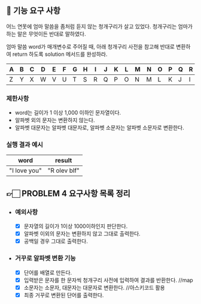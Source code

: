 ## 🚀 기능 요구 사항

어느 연못에 엄마 말씀을 좀처럼 듣지 않는 청개구리가 살고 있었다. 청개구리는 엄마가 하는 말은 무엇이든 반대로 말하였다.

엄마 말씀 word가 매개변수로 주어질 때, 아래 청개구리 사전을 참고해 반대로 변환하여 return 하도록 solution 메서드를 완성하라.

| A | B | C | D | E | F | G | H | I | J | K | L | M | N | O | P | Q | R | S | T | U | V | W | X | Y | Z |
| --- | --- | --- | --- | --- | --- | --- | --- | --- | --- | --- | --- | --- | --- | --- | --- | --- | --- | --- | --- | --- | --- | --- | --- | --- | --- |
| Z | Y | X | W | V | U | T | S | R | Q | P | O | N | M | L | K | J | I | H | G | F | E | D | C | B | A |

### 제한사항

- word는 길이가 1 이상 1,000 이하인 문자열이다.
- 알파벳 외의 문자는 변환하지 않는다.
- 알파벳 대문자는 알파벳 대문자로, 알파벳 소문자는 알파벳 소문자로 변환한다.

### 실행 결과 예시

| word | result |
| --- | --- |
| "I love you" | "R olev blf" |


## 👉🏻 PROBLEM 4 요구사항 목록 정리

- ### 예외사항
  - [x] 문자열의 길이가 1이상 1000이하인지 판단한다.
  - [x] 알파벳 이외의 문자는 변환하지 않고 그대로 출력한다.
  - [x] 공백일 경우 그대로 출력한다.
  
- ### 거꾸로 알파벳 변환 기능
  - [x] 단어를 배열로 만든다.
  - [x] 입력받은 문자를 한 문자씩 청개구리 사전에 입력하여 결과를 반환한다. //map 
  - [x] 소문자는 소문자, 대문자는 대문자로 변환한다. //아스키코드 활용
  - [x] 최종 거꾸로 변환된 단어를 출력한다.